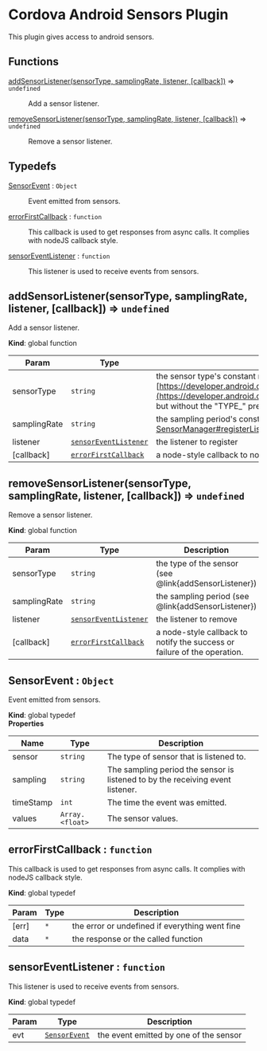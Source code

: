 # Cordova Android Sensors Plugin

This plugin gives access to android sensors.

## Functions

<dl>
<dt><a href="#addSensorListener">addSensorListener(sensorType, samplingRate, listener, [callback])</a> ⇒ <code>undefined</code></dt>
<dd><p>Add a sensor listener.</p>
</dd>
<dt><a href="#removeSensorListener">removeSensorListener(sensorType, samplingRate, listener, [callback])</a> ⇒ <code>undefined</code></dt>
<dd><p>Remove a sensor listener.</p>
</dd>
</dl>

## Typedefs

<dl>
<dt><a href="#SensorEvent">SensorEvent</a> : <code>Object</code></dt>
<dd><p>Event emitted from sensors.</p>
</dd>
<dt><a href="#errorFirstCallback">errorFirstCallback</a> : <code>function</code></dt>
<dd><p>This callback is used to get responses from async calls. It complies with
nodeJS callback style.</p>
</dd>
<dt><a href="#sensorEventListener">sensorEventListener</a> : <code>function</code></dt>
<dd><p>This listener is used to receive events from sensors.</p>
</dd>
</dl>

<a name="addSensorListener"></a>

## addSensorListener(sensorType, samplingRate, listener, [callback]) ⇒ <code>undefined</code>
Add a sensor listener.

**Kind**: global function  

| Param | Type | Description |
| --- | --- | --- |
| sensorType | <code>string</code> | the sensor type's constant name (as defined by [https://developer.android.com/guide/topics/sensors/sensors_overview.html](https://developer.android.com/guide/topics/sensors/sensors_overview.html) but without the "TYPE_" prefix) |
| samplingRate | <code>string</code> | the sampling period's constant name (as accepted by [SensorManager#registerListener](https://developer.android.com/reference/android/hardware/SensorManager.html#registerListener(android.hardware.SensorEventListener,%20android.hardware.Sensor,%20int)) without the "SENSOR_DELAY_" prefix) |
| listener | [<code>sensorEventListener</code>](#sensorEventListener) | the listener to register |
| [callback] | [<code>errorFirstCallback</code>](#errorFirstCallback) | a node-style callback to notify the success or failure of the operation. |

<a name="removeSensorListener"></a>

## removeSensorListener(sensorType, samplingRate, listener, [callback]) ⇒ <code>undefined</code>
Remove a sensor listener.

**Kind**: global function  

| Param | Type | Description |
| --- | --- | --- |
| sensorType | <code>string</code> | the type of the sensor (see @link{addSensorListener}) |
| samplingRate | <code>string</code> | the sampling period (see @link{addSensorListener}) |
| listener | [<code>sensorEventListener</code>](#sensorEventListener) | the listener to remove |
| [callback] | [<code>errorFirstCallback</code>](#errorFirstCallback) | a node-style callback to notify the success or failure of the operation. |

<a name="SensorEvent"></a>

## SensorEvent : <code>Object</code>
Event emitted from sensors.

**Kind**: global typedef  
**Properties**

| Name | Type | Description |
| --- | --- | --- |
| sensor | <code>string</code> | The type of sensor that is listened to. |
| sampling | <code>string</code> | The sampling period the sensor is listened to by the receiving event listener. |
| timeStamp | <code>int</code> | The time the event was emitted. |
| values | <code>Array.&lt;float&gt;</code> | The sensor values. |

<a name="errorFirstCallback"></a>

## errorFirstCallback : <code>function</code>
This callback is used to get responses from async calls. It complies with
nodeJS callback style.

**Kind**: global typedef  

| Param | Type | Description |
| --- | --- | --- |
| [err] | <code>\*</code> | the error or undefined if everything went fine |
| data | <code>\*</code> | the response or the called function |

<a name="sensorEventListener"></a>

## sensorEventListener : <code>function</code>
This listener is used to receive events from sensors.

**Kind**: global typedef  

| Param | Type | Description |
| --- | --- | --- |
| evt | [<code>SensorEvent</code>](#SensorEvent) | the event emitted by one of the sensor |

